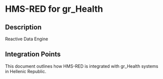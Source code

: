 # HMS-RED for gr_Health

## Description

Reactive Data Engine

## Integration Points

This document outlines how HMS-RED is integrated with gr_Health systems in Hellenic Republic.
